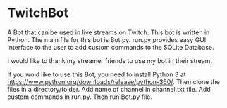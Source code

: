 # TwitchBot
A Bot that can be used in live streams on Twitch. This bot is written in Python. The main file for this bot is Bot.py. run.py provides easy GUI interface to the user to add custom commands to the SQLite Database.

I would like to thank my streamer friends to use my bot in their stream. 

If you wold like to use this Bot, you need to install Python 3 at https://www.python.org/downloads/release/python-360/. Then clone the files in a directory/folder. Add name of channel in channel.txt file. Add custom commands in run.py. Then run Bot.py file.  
